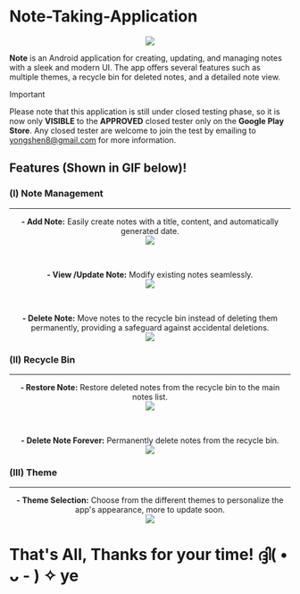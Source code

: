 # Note-Taking-Application
<p align = "center">
   <img src = "https://github.com/Shen0003/Note-Taking-Application/assets/173021017/4a2d21f1-6072-425f-af1c-ab809a0b4c4f"/>
</p>
   
**Note** is an Android application for creating, updating, and managing notes with a sleek and modern UI. The app offers several features such as multiple themes, a recycle bin for deleted notes, and a detailed note view.

> [!IMPORTANT]
> Please note that this application is still under closed testing phase, so it is now only **VISIBLE** to the **APPROVED** closed tester only on the **Google Play Store**.
> Any closed tester are welcome to join the test by emailing to yongshen8@gmail.com for more information.

## Features (Shown in GIF below)!
### (I) Note Management
<hr>
<p align = "center">
   <b>- Add Note:</b> Easily create notes with a title, content, and automatically generated date.
   <br>
   <img src = "https://github.com/Shen0003/Note-Taking-Application/assets/173021017/c650e939-17e9-4ecc-bbcf-7cd110a24459"/>
</p>
<br>
<p align = "center"> 
   <b>- View /Update Note:</b> Modify existing notes seamlessly.
   <br>
   <img src = "https://github.com/Shen0003/Note-Taking-Application/assets/173021017/73e65834-86c1-44ce-be0d-8d0c7f3e215c"/>
</p>
<br>
<p align = "center"> 
   <b>- Delete Note:</b> Move notes to the recycle bin instead of deleting them permanently, providing a safeguard against accidental deletions.
   <br>
   <img src = "https://github.com/Shen0003/Note-Taking-Application/assets/173021017/0d9a59bb-4d0f-47dd-82cd-5f9d84a8d1ba"/>
</p>


### (II) Recycle Bin
<hr>
<p align = "center"> 
   <b>- Restore Note:</b> Restore deleted notes from the recycle bin to the main notes list.
   <br>
   <img src = "https://github.com/Shen0003/Note-Taking-Application/assets/173021017/f5258b24-64f3-43c1-b3d1-99324d79a082"/>
</p>
<br>
<p align = "center"> 
   <b>- Delete Note Forever:</b> Permanently delete notes from the recycle bin.
   <br>
   <img src = "https://github.com/Shen0003/Note-Taking-Application/assets/173021017/5f23b266-104a-4b57-8e4c-f35b343ef2f8"/>
</p>

### (III) Theme
<hr>
<p align = "center">
   <b>- Theme Selection:</b> Choose from the different themes to personalize the app's appearance, more to update soon.
   <br>
   <img src = "https://github.com/Shen0003/Note-Taking-Application/assets/173021017/6852708e-3289-4a60-884d-6591d1ed0bbf"/>  
</p>


# That's All, Thanks for your time! ദ്ദി( • ᴗ - ) ✧ ye
